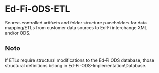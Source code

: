 # Ed-Fi-ODS-ETL

Source-controlled artifacts and folder structure placeholders for data mapping/ETLs from customer data sources to Ed-Fi interchange XML and/or ODS.

Note
----
If ETLs require structural modifications to the Ed-Fi ODS database, those structural definitions belong in Ed-Fi-ODS-Implementation\Database.
